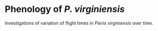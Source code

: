 # Phenology of _P. virginiensis_

Investigations of variation of flight times in _Pieris virginiensis_ over time.